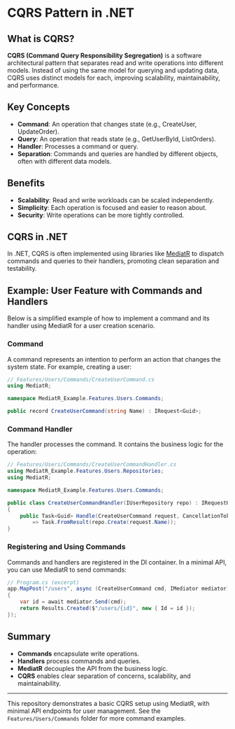 # CQRS Pattern in .NET

## What is CQRS?

**CQRS (Command Query Responsibility Segregation)** is a software architectural pattern that separates read and write operations into different models. Instead of using the same model for querying and updating data, CQRS uses distinct models for each, improving scalability, maintainability, and performance.

## Key Concepts

- **Command**: An operation that changes state (e.g., CreateUser, UpdateOrder).
- **Query**: An operation that reads state (e.g., GetUserById, ListOrders).
- **Handler**: Processes a command or query.
- **Separation**: Commands and queries are handled by different objects, often with different data models.

## Benefits

- **Scalability**: Read and write workloads can be scaled independently.
- **Simplicity**: Each operation is focused and easier to reason about.
- **Security**: Write operations can be more tightly controlled.

## CQRS in .NET

In .NET, CQRS is often implemented using libraries like [MediatR](https://github.com/jbogard/MediatR) to dispatch commands and queries to their handlers, promoting clean separation and testability.

## Example: User Feature with Commands and Handlers

Below is a simplified example of how to implement a command and its handler using MediatR for a user creation scenario.

### Command

A command represents an intention to perform an action that changes the system state. For example, creating a user:

```csharp
// Features/Users/Commands/CreateUserCommand.cs
using MediatR;

namespace MediatR_Example.Features.Users.Commands;

public record CreateUserCommand(string Name) : IRequest<Guid>;
```

### Command Handler

The handler processes the command. It contains the business logic for the operation:

```csharp
// Features/Users/Commands/CreateUserCommandHandler.cs
using MediatR_Example.Features.Users.Repositories;
using MediatR;

namespace MediatR_Example.Features.Users.Commands;

public class CreateUserCommandHandler(IUserRepository repo) : IRequestHandler<CreateUserCommand, Guid>
{
    public Task<Guid> Handle(CreateUserCommand request, CancellationToken cancellationToken)
        => Task.FromResult(repo.Create(request.Name));
}
```

### Registering and Using Commands

Commands and handlers are registered in the DI container. In a minimal API, you can use MediatR to send commands:

```csharp
// Program.cs (excerpt)
app.MapPost("/users", async (CreateUserCommand cmd, IMediator mediator) =>
{
    var id = await mediator.Send(cmd);
    return Results.Created($"/users/{id}", new { Id = id });
});
```

## Summary

- **Commands** encapsulate write operations.
- **Handlers** process commands and queries.
- **MediatR** decouples the API from the business logic.
- **CQRS** enables clear separation of concerns, scalability, and maintainability.

---

This repository demonstrates a basic CQRS setup using MediatR, with minimal API endpoints for user management. See the `Features/Users/Commands` folder for more command examples.
